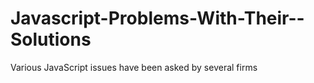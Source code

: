 # Javascript-Problems-With-Their--Solutions
Various JavaScript issues have been asked by several firms
